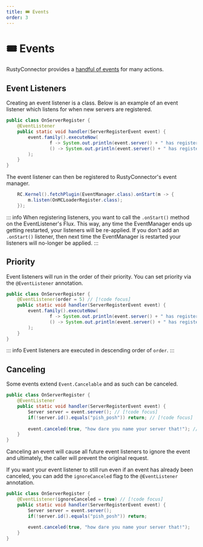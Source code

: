 ```yaml
---
title: 🎟️ Events
order: 3
---
```


# 🎟️ Events

RustyConnector provides a [handful of events](https://maven.mrnavastar.me/javadoc/releases/group/aelysium/rustyconnector-core/0.9.0) for many actions.

## Event Listeners
Creating an event listener is a class. Below is an example of an event listener which listens for when new servers are registered.
```java
public class OnServerRegister {
    @EventListener
    public static void handler(ServerRegisterEvent event) {
        event.family().executeNow(
                f -> System.out.println(event.server() + " has registered to the family "+f.id()),
                () -> System.out.println(event.server() + " has registered.")
        );
    }
}
```
The event listener can then be registered to RustyConnector's event manager.
```java
    RC.Kernel().fetchPlugin(EventManager.class).onStart(m -> {
        m.listen(OnMCLoaderRegister.class);
    });
```
::: info
When registering listeners, you want to call the `.onStart()` method on the EventListener's Flux.
This way, any time the EventManager ends up getting restarted, your listeners will be re-applied.
If you don't add an `.onStart()` listener, then next time the EventManager is restarted your listeners will no-longer be applied.
:::

## Priority
Event listeners will run in the order of their priority.
You can set priority via the `@EventListener` annotation.
```java
public class OnServerRegister {
    @EventListener(order = 5) // [!code focus]
    public static void handler(ServerRegisterEvent event) {
        event.family().executeNow(
                f -> System.out.println(event.server() + " has registered to the family "+f.id()),
                () -> System.out.println(event.server() + " has registered.")
        );
    }
}
```

::: info
Event listeners are executed in descending order of `order`.
:::

## Canceling
Some events extend `Event.Cancelable` and as such can be canceled.
```java
public class OnServerRegister {
    @EventListener
    public static void handler(ServerRegisterEvent event) {
        Server server = event.server(); // [!code focus]
        if(!server.id().equals("pish_posh")) return; // [!code focus]
        
        event.canceled(true, "how dare you name your server that!"); // [!code focus]
    }
}
```
Canceling an event will cause all future event listeners to ignore the event and ultimately, the caller will prevent the original request.

If you want your event listener to still run even if an event has already been canceled, you can add the `ignoreCanceled` flag to the `@EventListener` annotation.
```java
public class OnServerRegister {
    @EventListener(ignoreCanceled = true) // [!code focus]
    public static void handler(ServerRegisterEvent event) {
        Server server = event.server();
        if(!server.id().equals("pish_posh")) return;
        
        event.canceled(true, "how dare you name your server that!");
    }
}
```
